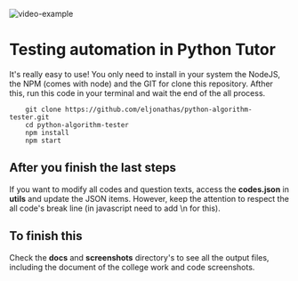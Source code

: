 ![video-example](https://i.imgur.com/ZdndRIc.gif)

# Testing automation in Python Tutor
It's really easy to use! You only need to install in your system the NodeJS, the NPM (comes with node) and the GIT for clone this repository. Afther this, run this code in your terminal and wait the end of the all process.

```
    git clone https://github.com/eljonathas/python-algorithm-tester.git
    cd python-algorithm-tester
    npm install
    npm start
```

## After you finish the last steps
If you want to modify all codes and question texts, access the **codes.json** in **utils** and update the JSON items. However, keep the attention to respect the all code's break line (in javascript need to add \n for this).


## To finish this
Check the **docs** and **screenshots** directory's to see all the output files, including the document of the college work and code screenshots.

